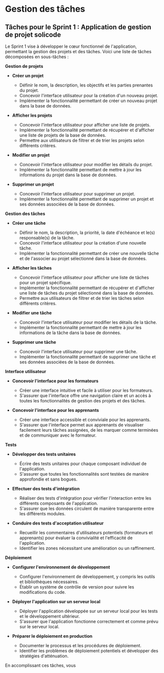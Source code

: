 # Gestion des tâches 

## Tâches pour le Sprint 1 : Application de gestion de projet solicode

Le Sprint 1 vise à développer le cœur fonctionnel de l'application, permettant la gestion des projets et des tâches. Voici une liste de tâches décomposées en sous-tâches :

**Gestion de projets**

* **Créer un projet**
    * Définir le nom, la description, les objectifs et les parties prenantes du projet.
    * Concevoir l'interface utilisateur pour la création d'un nouveau projet.
    * Implémenter la fonctionnalité permettant de créer un nouveau projet dans la base de données.

* **Afficher les projets**
    * Concevoir l'interface utilisateur pour afficher une liste de projets.
    * Implémenter la fonctionnalité permettant de récupérer et d'afficher une liste de projets de la base de données.
    * Permettre aux utilisateurs de filtrer et de trier les projets selon différents critères.

* **Modifier un projet**
    * Concevoir l'interface utilisateur pour modifier les détails du projet.
    * Implémenter la fonctionnalité permettant de mettre à jour les informations du projet dans la base de données.

* **Supprimer un projet**
    * Concevoir l'interface utilisateur pour supprimer un projet.
    * Implémenter la fonctionnalité permettant de supprimer un projet et ses données associées de la base de données.

**Gestion des tâches**

* **Créer une tâche**
    * Définir le nom, la description, la priorité, la date d'échéance et le(s) responsable(s) de la tâche.
    * Concevoir l'interface utilisateur pour la création d'une nouvelle tâche.
    * Implémenter la fonctionnalité permettant de créer une nouvelle tâche et de l'associer au projet sélectionné dans la base de données.

* **Afficher les tâches**
    * Concevoir l'interface utilisateur pour afficher une liste de tâches pour un projet spécifique.
    * Implémenter la fonctionnalité permettant de récupérer et d'afficher une liste de tâches du projet sélectionné dans la base de données.
    * Permettre aux utilisateurs de filtrer et de trier les tâches selon différents critères.

* **Modifier une tâche**
    * Concevoir l'interface utilisateur pour modifier les détails de la tâche.
    * Implémenter la fonctionnalité permettant de mettre à jour les informations de la tâche dans la base de données.

* **Supprimer une tâche**
    * Concevoir l'interface utilisateur pour supprimer une tâche.
    * Implémenter la fonctionnalité permettant de supprimer une tâche et ses données associées de la base de données.

**Interface utilisateur**

* **Concevoir l'interface pour les formateurs**
    * Créer une interface intuitive et facile à utiliser pour les formateurs.
    * S'assurer que l'interface offre une navigation claire et un accès à toutes les fonctionnalités de gestion des projets et des tâches.

* **Concevoir l'interface pour les apprenants**
    * Créer une interface accessible et conviviale pour les apprenants.
    * S'assurer que l'interface permet aux apprenants de visualiser facilement leurs tâches assignées, de les marquer comme terminées et de communiquer avec le formateur.

**Tests**

* **Développer des tests unitaires**
    * Écrire des tests unitaires pour chaque composant individuel de l'application.
    * S'assurer que toutes les fonctionnalités sont testées de manière approfondie et sans bogues.

* **Effectuer des tests d'intégration**
    * Réaliser des tests d'intégration pour vérifier l'interaction entre les différents composants de l'application.
    * S'assurer que les données circulent de manière transparente entre les différents modules.

* **Conduire des tests d'acceptation utilisateur**
    * Recueillir les commentaires d'utilisateurs potentiels (formateurs et apprenants) pour évaluer la convivialité et l'efficacité de l'application.
    * Identifier les zones nécessitant une amélioration ou un raffinement.

**Déploiement**

* **Configurer l'environnement de développement**
    * Configurer l'environnement de développement, y compris les outils et bibliothèques nécessaires.
    * Établir un système de contrôle de version pour suivre les modifications du code.

* **Déployer l'application sur un serveur local**
    * Déployer l'application développée sur un serveur local pour les tests et le développement ultérieur.
    * S'assurer que l'application fonctionne correctement et comme prévu sur le serveur local.

* **Préparer le déploiement en production**
    * Documenter le processus et les procédures de déploiement.
    * Identifier les problèmes de déploiement potentiels et développer des stratégies d'atténuation.

En accomplissant ces tâches, vous